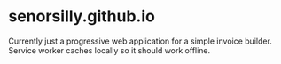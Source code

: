 # senorsilly.github.io
Currently just a progressive web application for a simple invoice builder.  Service worker caches locally so it should work offline.
